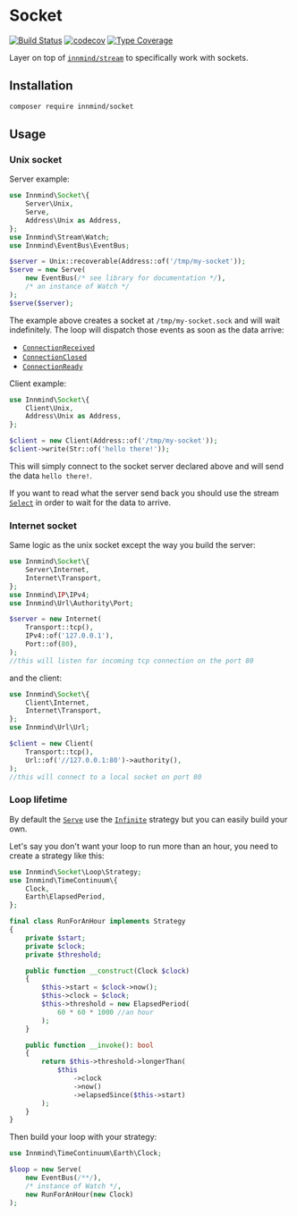 # Socket

[![Build Status](https://github.com/innmind/socket/workflows/CI/badge.svg?branch=master)](https://github.com/innmind/socket/actions?query=workflow%3ACI)
[![codecov](https://codecov.io/gh/innmind/socket/branch/develop/graph/badge.svg)](https://codecov.io/gh/innmind/socket)
[![Type Coverage](https://shepherd.dev/github/innmind/socket/coverage.svg)](https://shepherd.dev/github/innmind/socket)

Layer on top of [`innmind/stream`](https://github.com/Innmind/Stream) to specifically work with sockets.

## Installation

```sh
composer require innmind/socket
```

## Usage

### Unix socket

Server example:

```php
use Innmind\Socket\{
    Server\Unix,
    Serve,
    Address\Unix as Address,
};
use Innmind\Stream\Watch;
use Innmind\EventBus\EventBus;

$server = Unix::recoverable(Address::of('/tmp/my-socket'));
$serve = new Serve(
    new EventBus(/* see library for documentation */),
    /* an instance of Watch */
);
$serve($server);
```

The example above creates a socket at `/tmp/my-socket.sock` and will wait indefinitely. The loop will dispatch those events as soon as the data arrive:

* [`ConnectionReceived`](src/Event/ConnectionReceived.php)
* [`ConnectionClosed`](src/Event/ConnectionClosed.php)
* [`ConnectionReady`](src/Event/ConnectionReady.php)

Client example:

```php
use Innmind\Socket\{
    Client\Unix,
    Address\Unix as Address,
};

$client = new Client(Address::of('/tmp/my-socket'));
$client->write(Str::of('hello there!'));
```

This will simply connect to the socket server declared above and will send the data `hello there!`.

If you want to read what the server send back you should use the stream [`Select`](https://github.com/Innmind/Stream#usage) in order to wait for the data to arrive.

### Internet socket

Same logic as the unix socket except the way you build the server:

```php
use Innmind\Socket\{
    Server\Internet,
    Internet\Transport,
};
use Innmind\IP\IPv4;
use Innmind\Url\Authority\Port;

$server = new Internet(
    Transport::tcp(),
    IPv4::of('127.0.0.1'),
    Port::of(80),
);
//this will listen for incoming tcp connection on the port 80
```

and the client:

```php
use Innmind\Socket\{
    Client\Internet,
    Internet\Transport,
};
use Innmind\Url\Url;

$client = new Client(
    Transport::tcp(),
    Url::of('//127.0.0.1:80')->authority(),
);
//this will connect to a local socket on port 80
```

### Loop lifetime

By default the [`Serve`](src/Serve.php) use the [`Infinite`](src/Loop/Strategy/Infinite.php) strategy but you can easily build your own.

Let's say you don't want your loop to run more than an hour, you need to create a strategy like this:

```php
use Innmind\Socket\Loop\Strategy;
use Innmind\TimeContinuum\{
    Clock,
    Earth\ElapsedPeriod,
};

final class RunForAnHour implements Strategy
{
    private $start;
    private $clock;
    private $threshold;

    public function __construct(Clock $clock)
    {
        $this->start = $clock->now();
        $this->clock = $clock;
        $this->threshold = new ElapsedPeriod(
            60 * 60 * 1000 //an hour
        );
    }

    public function __invoke(): bool
    {
        return $this->threshold->longerThan(
            $this
                ->clock
                ->now()
                ->elapsedSince($this->start)
        );
    }
}
```

Then build your loop with your strategy:

```php
use Innmind\TimeContinuum\Earth\Clock;

$loop = new Serve(
    new EventBus(/**/),
    /* instance of Watch */,
    new RunForAnHour(new Clock)
);
```
